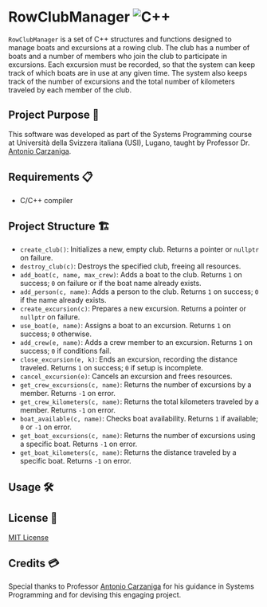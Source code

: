 # RowClubManager ![C++](https://img.shields.io/badge/-C++-00599C?style=flat-square&logo=cplusplus&logoColor=white)

`RowClubManager` is a set of C++ structures and functions designed to manage boats and excursions at a rowing club. The club has a number of boats and a number of members who join the club to participate in excursions. Each excursion must be recorded, so that the system can keep track of which boats are in use at any given time. The system also keeps track of the number of excursions and the total number of kilometers traveled by each member of the club. 


## Project Purpose 🎯
This software was developed as part of the Systems Programming course at Università della Svizzera italiana (USI), Lugano, taught by Professor Dr. [Antonio Carzaniga](https://search.usi.ch/it/persone/cdc278cad8619ae5f51219135ee1599d/carzaniga-antonio).

## Requirements 📋
- C/C++ compiler

## Project Structure 🏗️
- `create_club()`: Initializes a new, empty club. Returns a pointer or `nullptr` on failure.
- `destroy_club(c)`: Destroys the specified club, freeing all resources.
- `add_boat(c, name, max_crew)`: Adds a boat to the club. Returns `1` on success; `0` on failure or if the boat name already exists.
- `add_person(c, name)`: Adds a person to the club. Returns `1` on success; `0` if the name already exists.
- `create_excursion(c)`: Prepares a new excursion. Returns a pointer or `nullptr` on failure.
- `use_boat(e, name)`: Assigns a boat to an excursion. Returns `1` on success; `0` otherwise.
- `add_crew(e, name)`: Adds a crew member to an excursion. Returns `1` on success; `0` if conditions fail.
- `close_excursion(e, k)`: Ends an excursion, recording the distance traveled. Returns `1` on success; `0` if setup is incomplete.
- `cancel_excursion(e)`: Cancels an excursion and frees resources.
- `get_crew_excursions(c, name)`: Returns the number of excursions by a member. Returns `-1` on error.
- `get_crew_kilometers(c, name)`: Returns the total kilometers traveled by a member. Returns `-1` on error.
- `boat_available(c, name)`: Checks boat availability. Returns `1` if available; `0` or `-1` on error.
- `get_boat_excursions(c, name)`: Returns the number of excursions using a specific boat. Returns `-1` on error.
- `get_boat_kilometers(c, name)`: Returns the distance traveled by a specific boat. Returns `-1` on error.

## Usage 🛠️


## License 📄
[MIT License](LICENSE)

## Credits 💳
Special thanks to Professor [Antonio Carzaniga](https://search.usi.ch/it/persone/cdc278cad8619ae5f51219135ee1599d/carzaniga-antonio) for his guidance in Systems Programming and for devising this engaging project.




